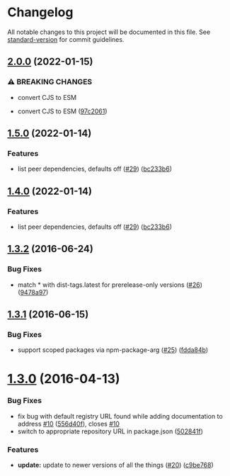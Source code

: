 # Changelog

All notable changes to this project will be documented in this file. See [standard-version](https://github.com/conventional-changelog/standard-version) for commit guidelines.

## [2.0.0](https://github.com/npm/npm-remote-ls/compare/v1.5.0...v2.0.0) (2022-01-15)


### ⚠ BREAKING CHANGES

* convert CJS to ESM

* convert CJS to ESM ([97c2061](https://github.com/npm/npm-remote-ls/commit/97c20617b339a8f7c8db2e47bc5fc3de4f24368c))

## [1.5.0](https://github.com/npm/npm-remote-ls/compare/v1.3.2...v1.5.0) (2022-01-14)


### Features

* list peer dependencies, defaults off ([#29](https://github.com/npm/npm-remote-ls/issues/29)) ([bc233b6](https://github.com/npm/npm-remote-ls/commit/bc233b6e15364c3868362030d5b00aa43cc48696))

## [1.4.0](https://github.com/npm/npm-remote-ls/compare/v1.3.2...v1.4.0) (2022-01-14)


### Features

* list peer dependencies, defaults off ([#29](https://github.com/npm/npm-remote-ls/issues/29)) ([bc233b6](https://github.com/npm/npm-remote-ls/commit/bc233b6e15364c3868362030d5b00aa43cc48696))

<a name="1.3.2"></a>
## [1.3.2](https://github.com/npm/npm-remote-ls/compare/v1.3.1...v1.3.2) (2016-06-24)


### Bug Fixes

* match * with dist-tags.latest for prerelease-only versions ([#26](https://github.com/npm/npm-remote-ls/issues/26)) ([9478a97](https://github.com/npm/npm-remote-ls/commit/9478a97))



<a name="1.3.1"></a>
## [1.3.1](https://github.com/npm/npm-remote-ls/compare/v1.3.0...v1.3.1) (2016-06-15)


### Bug Fixes

* support scoped packages via npm-package-arg ([#25](https://github.com/npm/npm-remote-ls/issues/25)) ([fdda84b](https://github.com/npm/npm-remote-ls/commit/fdda84b))



<a name="1.3.0"></a>
# [1.3.0](https://github.com/npm/npm-remote-ls/compare/v1.2.0...v1.3.0) (2016-04-13)


### Bug Fixes

* fix bug with default registry URL found while adding documentation to address [#10](https://github.com/npm/npm-remote-ls/issues/10) ([556d40f](https://github.com/npm/npm-remote-ls/commit/556d40f)), closes [#10](https://github.com/npm/npm-remote-ls/issues/10)
* switch to appropriate repository URL in package.json ([502841f](https://github.com/npm/npm-remote-ls/commit/502841f))

### Features

* **update:** update to newer versions of all the things ([#20](https://github.com/npm/npm-remote-ls/issues/20)) ([c9be768](https://github.com/npm/npm-remote-ls/commit/c9be768))
